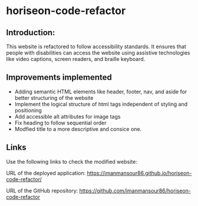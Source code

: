 # horiseon-code-refactor

## Introduction:

This website is refactored to follow accessibility standards. It ensures that people with disabilities can access  the website using assistive technologies like video captions, screen readers, and braille keyboard.

## Improvements implemented

* Adding semantic HTML elements like header, footer, nav, and aside for better structuring of the website
* Implement the logical structure of html tags independent of styling and positioning
* Add accessible alt attributes for image tags
* Fix heading to follow sequential order
* Modfied title to a more descriptive and consice one.


## Links
Use the following links to check the modified website:

URL of the deployed application:
https://imanmansour86.github.io/horiseon-code-refactor/

URL of the GitHub repository: https://github.com/imanmansour86/horiseon-code-refactor

